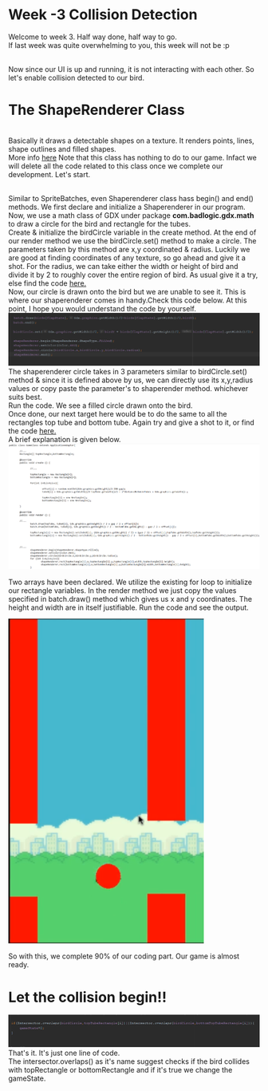 <h1>Week -3 Collision Detection </h1>
Welcome to week 3. Half way done, half way to go.<br>
If last week was quite overwhelming to you, this week will not be :p<br>
<br>

Now since our UI is up and running, it is not interacting with each other.
So let's enable collision detected to our bird.

<h1> The ShapeRenderer Class</h1><br>
Basically it draws a detectable shapes on a texture. It renders points, lines, shape outlines and filled shapes.<br>
More info <a href="https://libgdx.badlogicgames.com/ci/nightlies/docs/api/com/badlogic/gdx/graphics/glutils/ShapeRenderer.html">here</a>
Note that this class has nothing to do to our game. Infact we will delete all the code related to this class once we complete our development.
Let's start.
<br><br>

Similar to SpriteBatches, even Shaperenderer class hass begin() and end() methods. We first declare and initialize a Shaperenderer in our program.
Now, we use a math class of GDX under package <b>com.badlogic.gdx.math </b> to draw a circle for the bird and rectangle for the tubes.<br>
Create & initialize the birdCircle variable in the create method. At the end of our render method we use the birdCircle.set() method to make
a circle. The parameters taken by this method are x,y coordinated & radius. Luckily we are good at finding coordinates of any texture, so
go ahead and give it a shot. For the radius, we can take either the width or height of bird and divide it by 2 to roughly cover the entire region
of bird. As usual give it a try, else find the code <a href="https://raw.githubusercontent.com/thecoderpb/Android-Game-Development-With-LibGDX/master/blobs/birdCircle.png">here.</a>
<br>
Now, our circle is drawn onto the bird but we are unable to see it. This is where our shaperenderer comes in handy.Check this code below.
At this point, I hope you would understand the code by yourself.<br>
<img src="https://raw.githubusercontent.com/thecoderpb/Android-Game-Development-With-LibGDX/master/blobs/shapeRend.png"><br>
The shaperenderer circle takes in 3 parameters similar to birdCircle.set() method & since it is defined above by us, we can directly use
its x,y,radius values or copy paste the parameter's to shaperender method. whichever suits best.<br>
Run the code. We see a filled circle drawn onto the bird.<br>
Once done, our next target here would be to do the same to all the rectangles top tube and bottom tube. Again try and give a shot to it,
or find the code <a href="">here.</a><br>
A brief explanation is given below.<br>
<img src="https://raw.githubusercontent.com/thecoderpb/Android-Game-Development-With-LibGDX/master/blobs/shape.png" alt="loading"><br>

Two arrays have been declared. We utilize the existing for loop to initialize our rectangle variables. In the render method we just copy
the values specified in batch.draw() method which gives us x and y coordinates. The height and width are in itself justifiable.
Run the code and see the output.

<img src="https://raw.githubusercontent.com/thecoderpb/Android-Game-Development-With-LibGDX/master/blobs/flappy.png" alt="loading">

So with this, we complete 90% of our coding part. Our game is almost ready.

<h1>Let the collision begin!!</h1>

<img src="https://raw.githubusercontent.com/thecoderpb/Android-Game-Development-With-LibGDX/master/blobs/intersector.png" alt="loading">
<br>
That's it. It's just one line of code.
<br>The intersector.overlaps() as it's name suggest checks if the bird collides with topRectangle or bottomRectangle and if it's true
we change the gameState.
